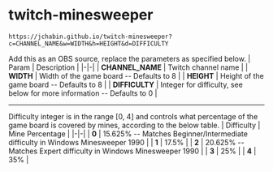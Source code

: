 # twitch-minesweeper

```
https://jchabin.github.io/twitch-minesweeper?c=CHANNEL_NAME&w=WIDTH&h=HEIGHT&d=DIFFICULTY
```
Add this as an OBS source, replace the parameters as specified below.
| Param | Description |
|-|-|
| **CHANNEL_NAME** | Twitch channel name |
| **WIDTH** | Width of the game board -- Defaults to 8 |
| **HEIGHT** | Height of the game board -- Defaults to 8 |
| **DIFFICULTY** | Integer for difficulty, see below for more information -- Defaults to 0 |

---

Difficulty integer is in the range [0, 4] and controls what percentage of the game board is covered by mines, according to the below table.
| Difficulty | Mine Percentage |
|-|-|
| **0** | 15.625% -- Matches Beginner/Intermediate difficulty in Windows Minesweeper 1990 |
| **1** | 17.5% |
| **2** | 20.625% -- Matches Expert difficulty in Windows Minesweeper 1990 |
| **3** | 25% |
| **4** | 35% |
